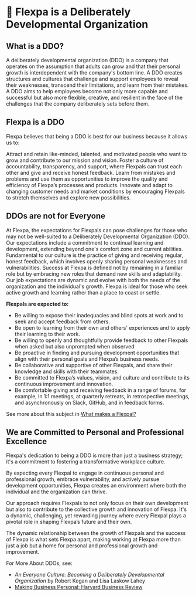 # 🌱 Flexpa is a Deliberately Developmental Organization

## What is a DDO?

A deliberately developmental organization (DDO) is a company that operates on the assumption that adults can grow and that their personal growth is interdependent with the company's bottom line. A DDO creates structures and cultures that challenge and support employees to reveal their weaknesses, transcend their limitations, and learn from their mistakes. A DDO aims to help employees become not only more capable and successful but also more flexible, creative, and resilient in the face of the challenges that the company deliberately sets before them.

## Flexpa is a DDO

Flexpa believes that being a DDO is best for our business because it allows us to:

Attract and retain like-minded, talented, and motivated people who want to grow and contribute to our mission and vision.
Foster a culture of accountability, transparency, and support, where Flexpals can trust each other and give and receive honest feedback.
Learn from mistakes and problems and use them as opportunities to improve the quality and efficiency of Flexpa’s processes and products.
Innovate and adapt to changing customer needs and market conditions by encouraging Flexpals to stretch themselves and explore new possibilities. 

## DDOs are not for Everyone

At Flexpa, the expectations for Flexpals can pose challenges for those who may not be well-suited to a Deliberately Developmental Organization (DDO). Our expectations include a commitment to continual learning and development, extending beyond one's comfort zone and current abilities. Fundamental to our culture is the practice of giving and receiving regular, honest feedback, which involves openly sharing personal weaknesses and vulnerabilities. Success at Flexpa is defined not by remaining in a familiar role but by embracing new roles that demand new skills and adaptability. Our job expectations are dynamic and evolve with both the needs of the organization and the individual's growth. Flexpa is ideal for those who seek active growth and learning rather than a place to coast or settle.

**Flexpals are expected to:**

- Be willing to expose their inadequacies and blind spots at work and to seek and accept feedback from others. 
- Be open to learning from their own and others' experiences and to apply their learning to their work. 
- Be willing to openly and thoughtfully provide feedback to other Flexpals when asked but also unprompted when observed
- Be proactive in finding and pursuing development opportunities that align with their personal goals and Flexpa’s business needs. 
- Be collaborative and supportive of other Flexpals, and share their knowledge and skills with their teammates.
- Be committed to Flexpa’s values, vision, and culture and contribute to its continuous improvement and innovation. 
- Be comfortable giving and receiving feedback in a range of forums, for example, in 1:1 meetings, at quarterly retreats, in retrospective meetings, and asynchronously on Slack, GitHub, and in feedback forms.

See more about this subject in [What makes a Flexpal?](./what-makes-a-flexpal.md)

## We are Committed to Personal and Professional Excellence

Flexpa's dedication to being a DDO is more than just a business strategy; it's a commitment to fostering a transformative workplace culture. 

By expecting every Flexpal to engage in continuous personal and professional growth, embrace vulnerability, and actively pursue development opportunities, Flexpa creates an environment where both the individual and the organization can thrive. 

Our approach requires Flexpals to not only focus on their own development but also to contribute to the collective growth and innovation of Flexpa. It's a dynamic, challenging, yet rewarding journey where every Flexpal plays a pivotal role in shaping Flexpa’s future and their own. 

The dynamic relationship between the growth of Flexpals and the success of Flexpa is what sets Flexpa apart, making working at Flexpa more than just a job but a home for personal and professional growth and improvement.

For More About DDOs, see:

- _An Everyone Culture: Becoming a Deliberately Developmental Organization_ by Robert Kegan and Lisa Laskow Lahey
- [Making Business Personal: Harvard Business Review](https://hbr.org/2014/04/making-business-personal)

